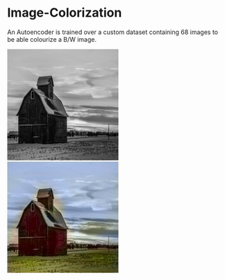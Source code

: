 # Image-Colorization 

An Autoencoder is trained over a custom dataset containing 68 images to be able colourize a B/W image.

<img src="https://github.com/ChiragChauhan4579/Image-Colorization/blob/main/images/b2.jpg" alt="drawing" width="256" height="256"/>  ![image2](https://github.com/ChiragChauhan4579/Image-Colorization/blob/main/images/result.jpg)


